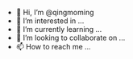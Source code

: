 - 👋 Hi, I’m @qingmoming
- 👀 I’m interested in ...
- 🌱 I’m currently learning ...
- 💞️ I’m looking to collaborate on ...
- 📫 How to reach me ...

<!---
qingmoming/qingmoming is a ✨ special ✨ repository because its `README.md` (this file) appears on your GitHub profile.
You can click the Preview link to take a look at your changes.
--->
